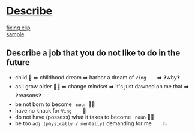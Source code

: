 # [Describe](https://drive.google.com/file/d/1JvY8FqRC3vSwaM81RlUeLmHtnMH3TFh9/view?usp=sharing)
[fixing clip](https://drive.google.com/file/d/1O1X5xzqqVfAq56QNQWSQpHa6cuTTVECV/view?usp=sharing) <br/> [sample](https://github.com/S-ROLL/notebook.language/blob/main/BASIC%20IELTS_29/Speaking/describe_sample.md)
## Describe a job that you do not like to do in the future
- child 👶 ➡️ childhood dream ➡️ harbor a dream of ``Ving`` ``   `` ➡️ ❓why❓
- as I grow older 👨‍🦲 ➡️ change mindset ➡️ It's just dawned on me that ➡️ ❓reasons❓
- be not born to become `` noun`` 🙅‍♂️
- have no knack for ``Ving`` ``   `` 💃
- do not have (possess) what it takes to become `` noun`` 🙅‍♂️
- be too ``adj (physically / mentally)`` demanding for me ``   `` 💥
